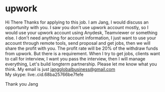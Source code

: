 # upwork

Hi There
Thanks for applying to this job.
I am Jang, I would discuss an opportunity with you.
I saw you don't use upwork account mostly, so I would use your upwork account using Anydesk, Teamviewer or something else.
I don't need anything for account information, I just want to use your account through remote tools, send proposal and get jobs, then we will share the profit with you. The profit rate will be 20% of the withdraw funds from upwork.
But there is a requirement. When I try to get jobs, clients want to call for interview, I want you pass the interview, then I will manage everything, Let's build longterm partnership.
Please let me know what you think.
My email is just jangglobalbusiness@gmail.com<br>
My skype: live:.cid.68ba25766be7fefe

Thank you
Jang

